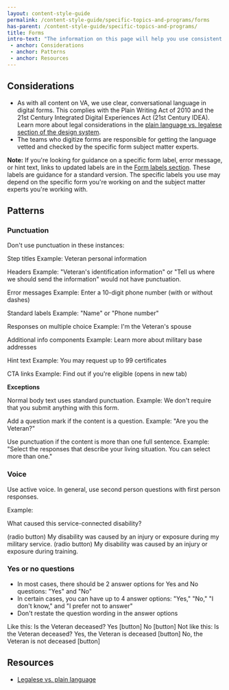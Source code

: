 ```yaml
---
layout: content-style-guide
permalink: /content-style-guide/specific-topics-and-programs/forms
has-parent: /content-style-guide/specific-topics-and-programs/
title: Forms
intro-text: "The information on this page will help you use consistent language patterns in VA forms."
 - anchor: Considerations
 - anchor: Patterns
 - anchor: Resources
---
```


## Considerations

- As with all content on VA, we use clear, conversational language in digital forms. This complies with the Plain Writing Act of 2010 and the 21st Century Integrated Digital Experiences Act (21st Century IDEA). Learn more about legal considerations in the [plain language vs. legalese section of the design system](https://design.va.gov/templates/forms/#legalese-vs-plain-language).
- The teams who digitize forms are responsible for getting the language vetted and checked by the specific form subject matter experts.

**Note:** If you're looking for guidance on a specific form label, error message, or hint text, links to updated labels are in the [Form labels section](https://design.va.gov/content-style-guide/form-labels). These labels are guidance for a standard version. The specific labels you use may depend on the specific form you're working on and the subject matter experts you're working with.

## Patterns 

### Punctuation

Don't use punctuation in these instances:

Step titles
Example: Veteran personal information

Headers
Example: "Veteran's identification information" or "Tell us where we should send the information" would not have punctuation.

Error messages
Example: Enter a 10-digit phone number (with or without dashes)

Standard labels
Example: "Name" or "Phone number"

Responses on multiple choice
Example: I'm the Veteran's spouse

Additional info components
Example: Learn more about military base addresses

Hint text
Example: You may request up to 99 certificates

CTA links
Example: Find out if you're eligible (opens in new tab)

**Exceptions**

Normal body text uses standard punctuation. Example: We don't require that you submit anything with this form.

Add a question mark if the content is a question. Example: "Are you the Veteran?"

Use punctuation if the content is more than one full sentence. Example: "Select the responses that describe your living situation. You can select more than one."

### Voice 

Use active voice. In general, use second person questions with first person responses. 

Example: 

What caused this service-connected disability?

(radio button) My disability was caused by an injury or exposure during my military service.
(radio button) My disability was caused by an injury or exposure during training. 

### Yes or no questions

- In most cases, there should be 2 answer options for Yes and No questions: "Yes" and "No"
- In certain cases, you can have up to 4 answer options: "Yes," "No," "I don't know," and "I prefer not to answer"
- Don't restate the question wording in the answer options

Like this: Is the Veteran deceased? Yes [button] No [button]
Not like this: Is the Veteran deceased? Yes, the Veteran is deceased [button] No, the Veteran is not deceased [button]

## Resources

- [Legalese vs. plain language](https://design.va.gov/templates/forms/#legalese-vs-plain-language)
